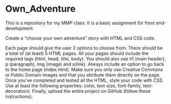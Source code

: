 # Own_Adventure
This is a repository for my MMP class. It is a basic assignment for front end-development. 

Create a “choose your own adventure” story with HTML and CSS  code. 

Each page should give the user 2 options to choose from. 
There should be a total of (at least) 5 HTML pages. 
All your pages should include the required tags (html, head, title, body). You should also use h1 (main header), p (paragraph), img (image) and a(link). 
Always include an option to go back to the home page (index.html). 
Make sure you only use Creative Commons or Public Domain images and that you attribute them directly on the page. 
Once you’ve completed and tested all the HTML, style your code with CSS. Use at least the following properties: color, text-size, font-family, text-decoration). 
Finally, upload the entire project on GitHub (follow these instructions).